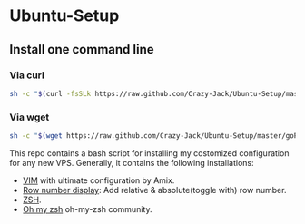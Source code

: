 # Ubuntu-Setup

## Install one command line

### Via curl
```sh
sh -c "$(curl -fsSLk https://raw.github.com/Crazy-Jack/Ubuntu-Setup/master/goPro.sh)"
```

### Via wget
```sh
sh -c "$(wget https://raw.github.com/Crazy-Jack/Ubuntu-Setup/master/goPro.sh -O -)"
```


This repo contains a bash script for installing my costomized configuration for any new VPS. Generally, it contains the following installations:

- [VIM](https://github.com/amix/vimrc) with ultimate configuration by Amix.
- [Row number display](https://jeffkreeftmeijer.com/vim-number/): Add relative & absolute(toggle with) row number.
- [ZSH](https://github.com/robbyrussell/oh-my-zsh/wiki/Installing-ZSH).
- [Oh my zsh](https://github.com/robbyrussell/oh-my-zsh) oh-my-zsh community.



